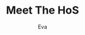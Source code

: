 ---
media: "images/rounds/round_2/meet_the_hos.png"
media_type: image
type: art
title: Meet The HoS
author: [Eva]
desc: Speaks-Softly shouts at HoS Cynthia Tomato, while Fiore Silvestri fires a volley of plasma glass at her.
---